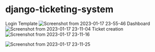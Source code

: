 # django-ticketing-system
Login Template
![Screenshot from 2023-01-17 23-55-46](https://user-images.githubusercontent.com/83509793/212980937-fac143eb-b4a4-45fd-b6c9-af9f5501fe40.png)
Dashboard 
![Screenshot from 2023-01-17 23-11-04](https://user-images.githubusercontent.com/83509793/212973653-b3d39e9a-31db-493e-aa72-e4ae80cc9e66.png)
Ticket creation 
![Screenshot from 2023-01-17 23-11-16](https://user-images.githubusercontent.com/83509793/212973974-e8a3fbf4-d1a9-4a4e-bb93-31d3d9c54d92.png)

![Screenshot from 2023-01-17 23-11-25](https://user-images.githubusercontent.com/83509793/212973999-02fefd0b-8b98-4ccc-a87a-8d7695fee1ed.png)
